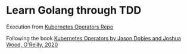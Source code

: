 # Learn Golang through TDD
Execution from [Kubernetes Operators Repo]

Following the book [Kubernetes Operators by Jason Dobies and Joshua Wood, O'Reilly, 2020]

[Kubernetes Operators Repo]: https://github.com/kubernetes-operators-book
[Kubernetes Operators by Jason Dobies and Joshua Wood, O'Reilly, 2020]: https://www.oreilly.com/library/view/kubernetes-operators/9781492048039/
